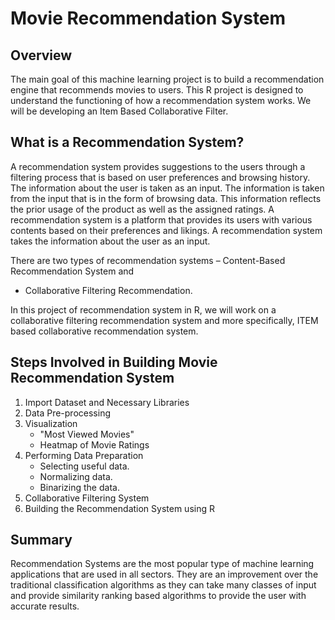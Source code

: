 # Movie Recommendation System

## Overview
The main goal of this machine learning project is to build a recommendation engine that recommends movies to users.
This R project is designed to understand the functioning of how a recommendation system works. 
We will be developing an Item Based Collaborative Filter.

## What is a Recommendation System?
A recommendation system provides suggestions to the users through a filtering process that is based on user preferences and browsing history. 
The information about the user is taken as an input. The information is taken from the input that is in the form of browsing data. 
This information reflects the prior usage of the product as well as the assigned ratings. 
A recommendation system is a platform that provides its users with various contents based on their preferences and likings. 
A recommendation system takes the information about the user as an input.

There are two types of recommendation systems 
  – Content-Based Recommendation System and 
  - Collaborative Filtering Recommendation. 

In this project of recommendation system in R, we will work on a collaborative filtering recommendation system and more specifically, ITEM based collaborative recommendation system.

## Steps Involved in Building Movie Recommendation System
1. Import Dataset and Necessary Libraries
2. Data Pre-processing
3. Visualization 
   - "Most Viewed Movies"
   -  Heatmap of Movie Ratings
4. Performing Data Preparation
   - Selecting useful data.
   - Normalizing data.
   - Binarizing the data.
5. Collaborative Filtering System
6. Building the Recommendation System using R

## Summary
Recommendation Systems are the most popular type of machine learning applications that are used in all sectors. They are an improvement over the traditional classification algorithms as they can take many classes of input and provide similarity ranking based algorithms to provide the user with accurate results. 
